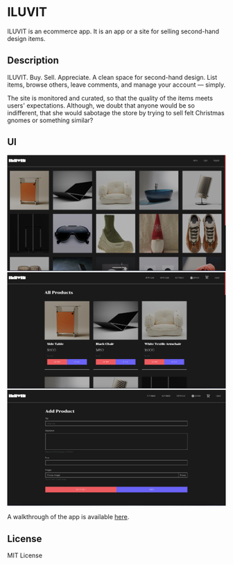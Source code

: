 # ILUVIT

ILUVIT is an ecommerce app. It is an app or a site for selling second-hand design items.

## Description

ILUVIT. Buy. Sell. Appreciate. A clean space for second-hand design. List items, browse others, leave comments, and manage your account — simply.

The site is monitored and curated, so that the quality of the items meets users' expectations. Although, we doubt that anyone would be so indifferent, that she would sabotage the store by trying to sell felt Christmas gnomes or something similar?

## UI

![Home](./public/images/ui/ui-1.png)
![All Products](./public/images/ui/ui-2.png)
![Add Product](./public/images/ui/ui-3.png)

A walkthrough of the app is available [here]().

## License

MIT License
